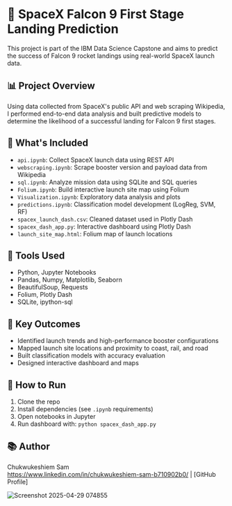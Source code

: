 # 🚀 SpaceX Falcon 9 First Stage Landing Prediction

This project is part of the IBM Data Science Capstone and aims to predict the success of Falcon 9 rocket landings using real-world SpaceX launch data.

## 📊 Project Overview

Using data collected from SpaceX's public API and web scraping Wikipedia, I performed end-to-end data analysis and built predictive models to determine the likelihood of a successful landing for Falcon 9 first stages.

## 🧰 What's Included

- `api.ipynb`: Collect SpaceX launch data using REST API
- `webscraping.ipynb`: Scrape booster version and payload data from Wikipedia
- `sql.ipynb`: Analyze mission data using SQLite and SQL queries
- `Folium.ipynb`: Build interactive launch site map using Folium
- `Visualization.ipynb`: Exploratory data analysis and plots
- `predictions.ipynb`: Classification model development (LogReg, SVM, RF)
- `spacex_launch_dash.csv`: Cleaned dataset used in Plotly Dash
- `spacex_dash_app.py`: Interactive dashboard using Plotly Dash
- `launch_site_map.html`: Folium map of launch locations

## 🧠 Tools Used

- Python, Jupyter Notebooks
- Pandas, Numpy, Matplotlib, Seaborn
- BeautifulSoup, Requests
- Folium, Plotly Dash
- SQLite, ipython-sql

## 📍 Key Outcomes

- Identified launch trends and high-performance booster configurations
- Mapped launch site locations and proximity to coast, rail, and road
- Built classification models with accuracy evaluation
- Designed interactive dashboard and maps

## 📎 How to Run

1. Clone the repo  
2. Install dependencies (see `.ipynb` requirements)
3. Open notebooks in Jupyter
4. Run dashboard with: `python spacex_dash_app.py`

## 📚 Author

Chukwukeshiem Sam  
https://www.linkedin.com/in/chukwukeshiem-sam-b710902b0/ | [GitHub Profile]

![Screenshot 2025-04-29 074855](https://github.com/user-attachments/assets/061d2bd6-7198-4440-beaa-bfd4ab50d8f2)
